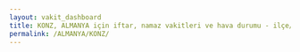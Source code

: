 ```yaml
---
layout: vakit_dashboard
title: KONZ, ALMANYA için iftar, namaz vakitleri ve hava durumu - ilçe/eyalet seç
permalink: /ALMANYA/KONZ/
---
```


<script type="text/javascript">
  var GLOBAL_COUNTRY = 'ALMANYA';
  var GLOBAL_CITY = 'KONZ';
  var GLOBAL_STATE = '';
  var lat = 72;
  var lon = 21;
</script>
